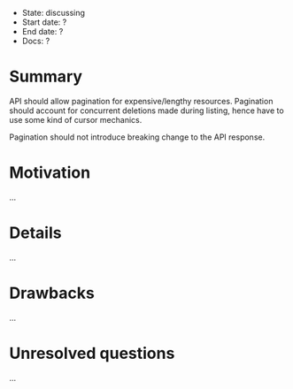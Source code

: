 - State: discussing
- Start date: ?
- End date: ?
- Docs: ?

# Summary

API should allow pagination for expensive/lengthy resources. Pagination should account for concurrent deletions made during listing, hence have to use some kind of cursor mechanics.

Pagination should not introduce breaking change to the API response.

# Motivation

...

# Details

...

# Drawbacks

...

# Unresolved questions

...
